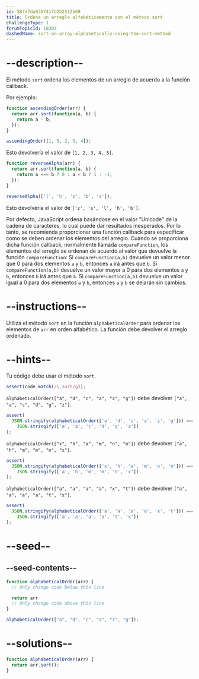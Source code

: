 ```yaml
---
id: 587d7da9367417b2b2512b69
title: Ordena un arreglo alfabéticamente con el método sort
challengeType: 1
forumTopicId: 18303
dashedName: sort-an-array-alphabetically-using-the-sort-method
---
```


# --description--

El método `sort` ordena los elementos de un arreglo de acuerdo a la función callback.

Por ejemplo:

```js
function ascendingOrder(arr) {
  return arr.sort(function(a, b) {
    return a - b;
  });
}

ascendingOrder([1, 5, 2, 3, 4]);
```

Esto devolvería el valor de `[1, 2, 3, 4, 5]`.

```js
function reverseAlpha(arr) {
  return arr.sort(function(a, b) {
    return a === b ? 0 : a < b ? 1 : -1;
  });
}

reverseAlpha(['l', 'h', 'z', 'b', 's']);
```

Esto devolvería el valor de `['z', 's', 'l', 'h', 'b']`.

Por defecto, JavaScript ordena basándose en el valor "Unicode" de la cadena de caracteres, lo cual puede dar resultados inesperados. Por lo tanto, se recomienda proporcionar una función callback para especificar como se deben ordenar los elementos del arreglo. Cuando se proporciona dicha función callback, normalmente llamada `compareFunction`, los elementos del arreglo se ordenan de acuerdo al valor que devuelve la función `compareFunction`: Si `compareFunction(a,b)` devuelve un valor menor que 0 para dos elementos `a` y `b`, entonces `a` irá antes que `b`. Si `compareFunction(a,b)` devuelve un valor mayor a 0 para dos elementos `a` y `b`, entonces `b` irá antes que `a`. Si `compareFunction(a,b)` devuelve un valor igual a 0 para dos elementos `a` y `b`, entonces `a` y `b` se dejarán sin cambios.

# --instructions--

Utiliza el método `sort` en la función `alphabeticalOrder` para ordenar los elementos de `arr` en orden alfabético. La función debe devolver el arreglo ordenado.

# --hints--

Tu código debe usar el método `sort`.

```js
assert(code.match(/\.sort/g));
```

`alphabeticalOrder(["a", "d", "c", "a", "z", "g"])` debe devolver `["a", "a", "c", "d", "g", "z"]`.

```js
assert(
  JSON.stringify(alphabeticalOrder(['a', 'd', 'c', 'a', 'z', 'g'])) ===
    JSON.stringify(['a', 'a', 'c', 'd', 'g', 'z'])
);
```

`alphabeticalOrder(["x", "h", "a", "m", "n", "m"])` debe devolver `["a", "h", "m", "m", "n", "x"]`.

```js
assert(
  JSON.stringify(alphabeticalOrder(['x', 'h', 'a', 'm', 'n', 'm'])) ===
    JSON.stringify(['a', 'h', 'm', 'm', 'n', 'x'])
);
```

`alphabeticalOrder(["a", "a", "a", "a", "x", "t"])` debe devolver `["a", "a", "a", "a", "t", "x"]`.

```js
assert(
  JSON.stringify(alphabeticalOrder(['a', 'a', 'a', 'a', 'x', 't'])) ===
    JSON.stringify(['a', 'a', 'a', 'a', 't', 'x'])
);
```

# --seed--

## --seed-contents--

```js
function alphabeticalOrder(arr) {
  // Only change code below this line

  return arr
  // Only change code above this line
}

alphabeticalOrder(["a", "d", "c", "a", "z", "g"]);
```

# --solutions--

```js
function alphabeticalOrder(arr) {
  return arr.sort();
}
```

